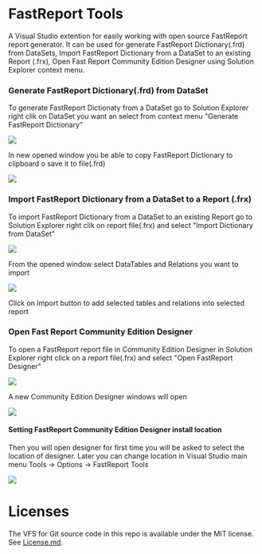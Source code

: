 # FastReport Tools
A Visual Studio extention for easily working with open source FastReport report generator. It can be used for generate FastReport Dictionary(.frd) from DataSets, Import FastReport Dictionary from a DataSet to an existing Report (.frx), Open Fast Report Community Edition Designer using Solution Explorer context menu.

### Generate FastReport Dictionary(.frd) from DataSet
To generate FastReport Dictionaty from a DataSet go to Solution Explorer right clik on DataSet you want an select from context menu "Generate FastReport Dictionary"

![](Assets/generate_fr_dictionaty.png)

In new opened window you be able to copy FastReport Dictionary to clipboard o save it to file(.frd)

![](Assets/save_dictionary.png)

### Import FastReport Dictionary from a DataSet to a Report (.frx)
To import FastReport Dictionary from a DataSet to an existing Report go to Solution Explorer right clik on report file(.frx) and select "Import Dictionary from DataSet"

![](Assets/import_dictionary.png)

From the opened window select DataTables and Relations you want to import

![](Assets/select_datatables.png)

Click on Import button to add selected tables and relations into selected report

### Open Fast Report Community Edition Designer
To open a FastReport report file in Community Edition Designer in Solution Explorer right click on a report file(.frx) and select "Open FastReport Designer"

![](Assets/open_designer.png)

A new Community Edition Designer windows will open

![](Assets/designer.png)

#### Setting FastReport Community Edition Designer install location
Then you will open designer for first time you will be asked to select the location of designer.
Later you can change location in Visual Studio main menu Tools -> Options -> FastReport Tools

![](Assets/settings.png)

# Licenses

The VFS for Git source code in this repo is available under the MIT license. See [License.md](License.md).
